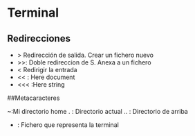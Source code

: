 # Terminal

## Redirecciones

- &gt; Redirección de salida. Crear un fichero nuevo
- &gt;&gt;: Doble redireccion de S. Anexa a un fichero
- &lt; Redirigir la entrada
- &lt;&lt; : Here document
- &lt;&lt;&lt; :Here string 

##Metacaracteres

~:Mi directorio home
. : Directorio actual
.. : Directorio de arriba
- : Fichero que representa la terminal